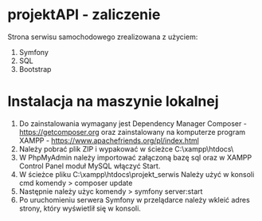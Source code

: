 # projektAPI - zaliczenie

Strona serwisu samochodowego zrealizowana z użyciem:

1.  Symfony
2.  SQL
3.  Bootstrap

# Instalacja na maszynie lokalnej

1.  Do zainstalowania wymagany jest Dependency Manager Composer - https://getcomposer.org oraz zainstalowany na komputerze program XAMPP - https://www.apachefriends.org/pl/index.html
2.  Należy pobrać plik ZIP i wypakować w ścieżce C:\xampp\htdocs\
3.  W PhpMyAdmin należy importować załączoną bazę sql oraz w XAMPP Control Panel moduł MySQL włączyć Start.
4.  W ścieżce pliku C:\xampp\htdocs\projekt_serwis Należy użyć w konsoli cmd komendy > composer update
5.  Następnie należy użyc komendy > symfony server:start
6.  Po uruchomieniu serwera Symfony w przelądarce należy wkleić adres strony, który wyświetlił się w konsoli.
